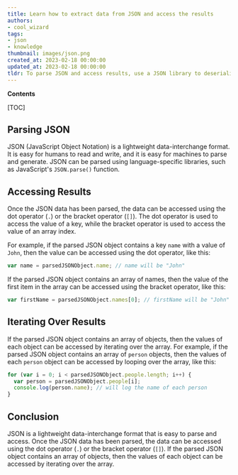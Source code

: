 ```yaml
---
title: Learn how to extract data from JSON and access the results
authors:
- cool_wizard
tags:
- json
- knowledge
thumbnail: images/json.png
created_at: 2023-02-18 00:00:00
updated_at: 2023-02-18 00:00:00
tldr: To parse JSON and access results, use a JSON library to deserialize the JSON data into a data structure (e.g. a dictionary) and then use the keys to access the values.
---
```


**Contents**

[TOC]

## Parsing JSON

JSON (JavaScript Object Notation) is a lightweight data-interchange format. It is easy for humans to read and write, and it is easy for machines to parse and generate. JSON can be parsed using language-specific libraries, such as JavaScript's `JSON.parse()` function.

## Accessing Results

Once the JSON data has been parsed, the data can be accessed using the dot operator (`.`) or the bracket operator (`[]`). The dot operator is used to access the value of a key, while the bracket operator is used to access the value of an array index.

For example, if the parsed JSON object contains a key `name` with a value of `John`, then the value can be accessed using the dot operator, like this:

```js
var name = parsedJSONObject.name; // name will be "John"
```

If the parsed JSON object contains an array of names, then the value of the first item in the array can be accessed using the bracket operator, like this:

```js
var firstName = parsedJSONObject.names[0]; // firstName will be "John"
```

## Iterating Over Results

If the parsed JSON object contains an array of objects, then the values of each object can be accessed by iterating over the array. For example, if the parsed JSON object contains an array of `person` objects, then the values of each `person` object can be accessed by looping over the array, like this:

```js
for (var i = 0; i < parsedJSONObject.people.length; i++) {
  var person = parsedJSONObject.people[i];
  console.log(person.name); // will log the name of each person
}
```

## Conclusion

JSON is a lightweight data-interchange format that is easy to parse and access. Once the JSON data has been parsed, the data can be accessed using the dot operator (`.`) or the bracket operator (`[]`). If the parsed JSON object contains an array of objects, then the values of each object can be accessed by iterating over the array.
